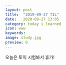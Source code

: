 ```yaml
---
layout: post
title:  "2019-09-27 TIL"
date:   2020-09-27 13:05
category: today i learned
icon: www
keywords: 
image: study.jpg
preview: 0
---
```



오늘은 토익 시험봐서 휴가!